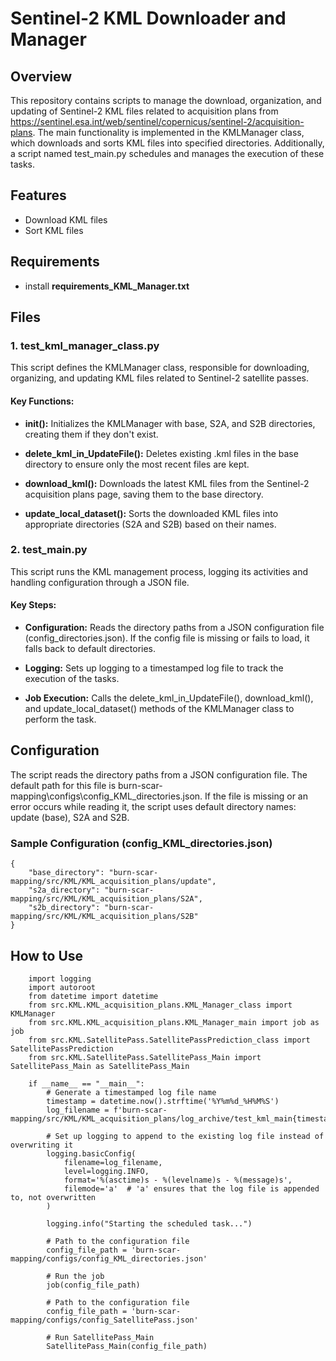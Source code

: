 # Sentinel-2 KML Downloader and Manager

## Overview
This repository contains scripts to manage the download, organization, and updating of Sentinel-2 KML files related to acquisition plans from https://sentinel.esa.int/web/sentinel/copernicus/sentinel-2/acquisition-plans. The main functionality is implemented in the KMLManager class, which downloads and sorts KML files into specified directories. Additionally, a script named test_main.py schedules and manages the execution of these tasks.

## Features
- Download KML files
- Sort KML files

## Requirements 
- install **requirements_KML_Manager.txt**

## Files
### **1.** test_kml_manager_class.py
This script defines the KMLManager class, responsible for downloading, organizing, and updating KML files related to Sentinel-2 satellite passes.

#### Key Functions:
- **__init__():** Initializes the KMLManager with base, S2A, and S2B directories, creating them if they don't exist.

- **delete_kml_in_UpdateFile():** Deletes existing .kml files in the base directory to ensure only the most recent files are kept.

- **download_kml():** Downloads the latest KML files from the Sentinel-2 acquisition plans page, saving them to the base directory.

- **update_local_dataset():** Sorts the downloaded KML files into appropriate directories (S2A and S2B) based on their names.

### **2.** test_main.py
This script runs the KML management process, logging its activities and handling configuration through a JSON file.

#### Key Steps:
- **Configuration:** Reads the directory paths from a JSON configuration file (config_directories.json). If the config file is missing or fails to load, it falls back to default directories.

- **Logging:** Sets up logging to a timestamped log file to track the execution of the tasks.

- **Job Execution:** Calls the delete_kml_in_UpdateFile(), download_kml(), and update_local_dataset() methods of the KMLManager class to perform the task.

## Configuration
The script reads the directory paths from a JSON configuration file. The default path for this file is burn-scar-mapping\configs\config_KML_directories.json. If the file is missing or an error occurs while reading it, the script uses default directory names: update (base), S2A and S2B.

### Sample Configuration (config_KML_directories.json)
```
{
    "base_directory": "burn-scar-mapping/src/KML/KML_acquisition_plans/update",
    "s2a_directory": "burn-scar-mapping/src/KML/KML_acquisition_plans/S2A",
    "s2b_directory": "burn-scar-mapping/src/KML/KML_acquisition_plans/S2B"
}
```

## How to Use
```
    import logging
    import autoroot
    from datetime import datetime
    from src.KML.KML_acquisition_plans.KML_Manager_class import KMLManager
    from src.KML.KML_acquisition_plans.KML_Manager_main import job as job
    from src.KML.SatellitePass.SatellitePassPrediction_class import SatellitePassPrediction
    from src.KML.SatellitePass.SatellitePass_Main import SatellitePass_Main as SatellitePass_Main

    if __name__ == "__main__":
        # Generate a timestamped log file name
        timestamp = datetime.now().strftime('%Y%m%d_%H%M%S')
        log_filename = f'burn-scar-mapping/src/KML/KML_acquisition_plans/log_archive/test_kml_main{timestamp}.log'
        
        # Set up logging to append to the existing log file instead of overwriting it
        logging.basicConfig(
            filename=log_filename,
            level=logging.INFO,
            format='%(asctime)s - %(levelname)s - %(message)s',
            filemode='a'  # 'a' ensures that the log file is appended to, not overwritten
        )
        
        logging.info("Starting the scheduled task...")

        # Path to the configuration file
        config_file_path = 'burn-scar-mapping/configs/config_KML_directories.json'
        
        # Run the job
        job(config_file_path)

        # Path to the configuration file
        config_file_path = 'burn-scar-mapping/configs/config_SatellitePass.json'
        
        # Run SatellitePass_Main
        SatellitePass_Main(config_file_path)
```

